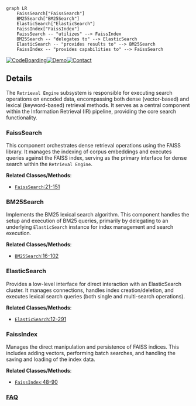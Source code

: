 ```mermaid
graph LR
    FaissSearch["FaissSearch"]
    BM25Search["BM25Search"]
    ElasticSearch["ElasticSearch"]
    FaissIndex["FaissIndex"]
    FaissSearch -- "utilizes" --> FaissIndex
    BM25Search -- "delegates to" --> ElasticSearch
    ElasticSearch -- "provides results to" --> BM25Search
    FaissIndex -- "provides capabilities to" --> FaissSearch
```

[![CodeBoarding](https://img.shields.io/badge/Generated%20by-CodeBoarding-9cf?style=flat-square)](https://github.com/CodeBoarding/GeneratedOnBoardings)[![Demo](https://img.shields.io/badge/Try%20our-Demo-blue?style=flat-square)](https://www.codeboarding.org/demo)[![Contact](https://img.shields.io/badge/Contact%20us%20-%20contact@codeboarding.org-lightgrey?style=flat-square)](mailto:contact@codeboarding.org)

## Details

The `Retrieval Engine` subsystem is responsible for executing search operations on encoded data, encompassing both dense (vector-based) and lexical (keyword-based) retrieval methods. It serves as a central component within the Information Retrieval (IR) pipeline, providing the core search functionality.

### FaissSearch
This component orchestrates dense retrieval operations using the FAISS library. It manages the indexing of corpus embeddings and executes queries against the FAISS index, serving as the primary interface for dense search within the `Retrieval Engine`.


**Related Classes/Methods**:

- <a href="https://github.com/beir-cellar/beir/blob/main/beir/retrieval/search/dense/faiss_search.py#L21-L151" target="_blank" rel="noopener noreferrer">`FaissSearch`:21-151</a>


### BM25Search
Implements the BM25 lexical search algorithm. This component handles the setup and execution of BM25 queries, primarily by delegating to an underlying `ElasticSearch` instance for index management and search execution.


**Related Classes/Methods**:

- <a href="https://github.com/beir-cellar/beir/blob/main/beir/retrieval/search/lexical/bm25_search.py#L16-L102" target="_blank" rel="noopener noreferrer">`BM25Search`:16-102</a>


### ElasticSearch
Provides a low-level interface for direct interaction with an ElasticSearch cluster. It manages connections, handles index creation/deletion, and executes lexical search queries (both single and multi-search operations).


**Related Classes/Methods**:

- <a href="https://github.com/beir-cellar/beir/blob/main/beir/retrieval/search/lexical/elastic_search.py#L12-L291" target="_blank" rel="noopener noreferrer">`ElasticSearch`:12-291</a>


### FaissIndex
Manages the direct manipulation and persistence of FAISS indices. This includes adding vectors, performing batch searches, and handling the saving and loading of the index data.


**Related Classes/Methods**:

- <a href="https://github.com/beir-cellar/beir/blob/main/beir/retrieval/search/dense/faiss_index.py#L48-L90" target="_blank" rel="noopener noreferrer">`FaissIndex`:48-90</a>




### [FAQ](https://github.com/CodeBoarding/GeneratedOnBoardings/tree/main?tab=readme-ov-file#faq)